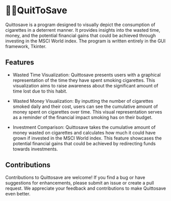 # 🚫🚬QuitToSave
Quittosave is a program designed to visually depict the consumption of cigarettes in a deterrent manner. It provides insights into the wasted time, money, and the potential financial gains that could be achieved through investing in the MSCI World index. The program is written entirely in the GUI framework, Tkinter.

## Features
- Wasted Time Visualization: Quittosave presents users with a graphical representation of the time they have spent smoking cigarettes. This visualization aims to raise awareness about the significant amount of time lost due to this habit.

- Wasted Money Visualization: By inputting the number of cigarettes smoked daily and their cost, users can see the cumulative amount of money spent on cigarettes over time. This visual representation serves as a reminder of the financial impact smoking has on their budget.

- Investment Comparison: Quittosave takes the cumulative amount of money wasted on cigarettes and calculates how much it could have grown if invested in the MSCI World index. This feature showcases the potential financial gains that could be achieved by redirecting funds towards investments.

## Contributions
Contributions to Quittosave are welcome! If you find a bug or have suggestions for enhancements, please submit an issue or create a pull request. We appreciate your feedback and contributions to make Quittosave even better.
